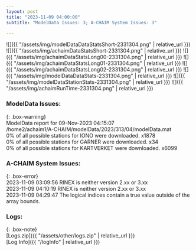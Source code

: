 ```yaml
---
layout: post
title: "2023-11-09 04:00:00"
subtitle: "ModelData Issues: 3; A-CHAIM System Issues: 3"

---
```


![]({{ "/assets/img/modelDataDataStatsShort-2331304.png" | relative_url }})
![]({{ "/assets/img/achaimDataStatsShort-2331304.png" | relative_url }})
![]({{ "/assets/img/achaimDataStatsLong00-2331304.png" | relative_url }})
![]({{ "/assets/img/achaimDataStatsLong01-2331304.png" | relative_url }})
![]({{ "/assets/img/achaimDataStatsLong02-2331304.png" | relative_url }})
![]({{ "/assets/img/modelDataDataStats-2331304.png" | relative_url }})
![]({{ "/assets/img/modelDataStationStats-2331304.png" | relative_url }})
![]({{ "/assets/img/achaimRunTime-2331304.png" | relative_url }})


### ModelData Issues:  
  
{: .box-warning}  
 ModelData report for 09-Nov-2023 04:15:07   
 /home2/achaim1/A-CHAIM/modelData/2023/313/04/modelData.mat   
 0% of all possible stations for IONO were downloaded. x1878   
 0% of all possible stations for GARNER were downloaded. x34   
 0% of all possible stations for KARTVERKET were downloaded. x6099   
  
### A-CHAIM System Issues:  
  
{: .box-error}  
2023-11-09 03:09:56 RINEX is neither version 2.xx or 3.xx  
2023-11-09 04:10:19 RINEX is neither version 2.xx or 3.xx  
2023-11-09 04:29:47 The logical indices contain a true value outside of the array bounds.  

### Logs:  
  
{: .box-note}  
[Logs.zip]({{ "/assets/other/logs.zip" | relative_url }})  
[Log Info]({{ "/logInfo" | relative_url }})  

